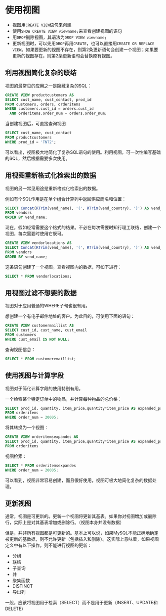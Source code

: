 # 使用视图

* 视图用`CREATE VIEW`语句来创建
* 使用`SHOW CREATE VIEW viewname;`来查看创建视图的语句
* 用`DROP`删除视图，其语法为`DROP VIEW viewname;`
* 更新视图时，可以先用`DROP`再用`CREATE`，也可以直接用`CREATE OR REPLACE VIEW`。如果要更新的视图不存在，则第2条更新语句会创建一个视图；如果要更新的视图存在，则第2条更新语句会替换原有视图。

## 利用视图简化复杂的联结

视图的最常见的应用之一是隐藏复杂的SQL：

```sql
CREATE VIEW productcustomers AS
SELECT cust_name, cust_contact, prod_id
FROM customers, orders, orderitems
WHERE customers.cust_id = orders.cust_id
  AND orderitems.order_num = orders.order_num;
```

当创建视图后，可直接查询视图

```sql
SELECT cust_name, cust_contact
FROM productcustomers
WHERE prod_id = 'TNT2';
```

可以看出，视图极大地简化了复杂SQL语句的使用。利用视图，可一次性编写基础的SQL，然后根据需要多次使用。

## 用视图重新格式化检索出的数据

视图的另一常见用途是重新格式化检索出的数据。

例如有个SQL作用是在单个组合计算列中返回供应商名和位置：

```sql
SELECT Concat(RTrim(vend_name), '(', RTrim(vend_country), ')') AS vend_title
FROM vendors
ORDER BY vend_name;
```

现在，假如经常需要这个格式的结果。不必在每次需要时知行理工联结，创建一个视图，每次需要时使用它既可。

```sql
CREATE VIEW vendorlocations AS 
SELECT Concat(RTrim(vend_name), '(', RTrim(vend_country), ')') AS vend_title
FROM vendors
ORDER BY vend_name;
```

这条语句创建了一个视图。查看视图内的数据，可如下进行：

```sql
SELECT * FROM vendorlocations;
```

## 用视图过滤不想要的数据

视图对于应用普通的WHERE子句也很有用。

想创建一个有电子邮件地址的客户。为此目的，可使用下面的语句：

```sql
CREATE VIEW customermaillist AS
SELECT cust_id, cust_name, cust_email
FROM customers
WHERE cust_email IS NOT NULL;
```

查询视图信息：

```sql
SELECT * FROM customeremaillist;
```

## 使用视图与计算字段

视图对于简化计算字段的使用特别有用。

一个检索某个特定订单中的物品，并计算每种物品的总价格：

```sql
SELECT prod_id, quantity, item_price,quantity*item_price AS expanded_price
FROM orderitems
WHERE order_num = 20005;
```

将其转换为一个视图：

```sql
CREATE VIEW orderitemsexpandes AS
SELECT prod_id, quantity, item_price,quantity*item_price AS expanded_price
FROM orderitems
```

视图检索：

```sql
SELECT * FROM orderitemsexpandes
WHERE order_num = 20005;
```

可以看到，视图非常容易创建，而且很好使用，视图可极大地简化复杂的数据处理。

## 更新视图

通常，视图是可更新的。更新一个视图将更新其基表。如果你对视图增加或删除行，实际上是对其基表增加或删除行。（视图本身并没有数据）

但是，并非所有视图都是可更新的。基本上可以说，如果MySQL不能正确地确定被更新的基数据，则不允许更新（包括插入和删除）。这实际上意味着，如果视图定义中有以下操作，则不能进行视图的更新：

* 分组
* 联结
* 子查询
* 并
* 聚集函数
* DISTINCT
* 导出列

一般，应该将视图用于检索（SELECT）而不是用于更新（INSERT、UPDATE和DELETE）
